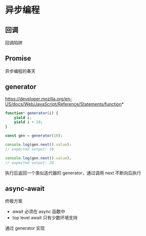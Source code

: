 # 异步编程

## 回调

回调陷阱

## Promise

异步编程的春天

## generator

https://developer.mozilla.org/en-US/docs/Web/JavaScript/Reference/Statements/function*

```js
function* generator(i) {
    yield i;
    yield i + 10;
}

const gen = generator(10);

console.log(gen.next().value);
// expected output: 10

console.log(gen.next().value);
// expected output: 20
```

执行后返回一个类似迭代器的 generator，通过调用 next 不断向后执行

## async-await

终极方案

-   await 必须在 async 函数中
-   top level await 只有少数环境支持

通过 generator 实现
